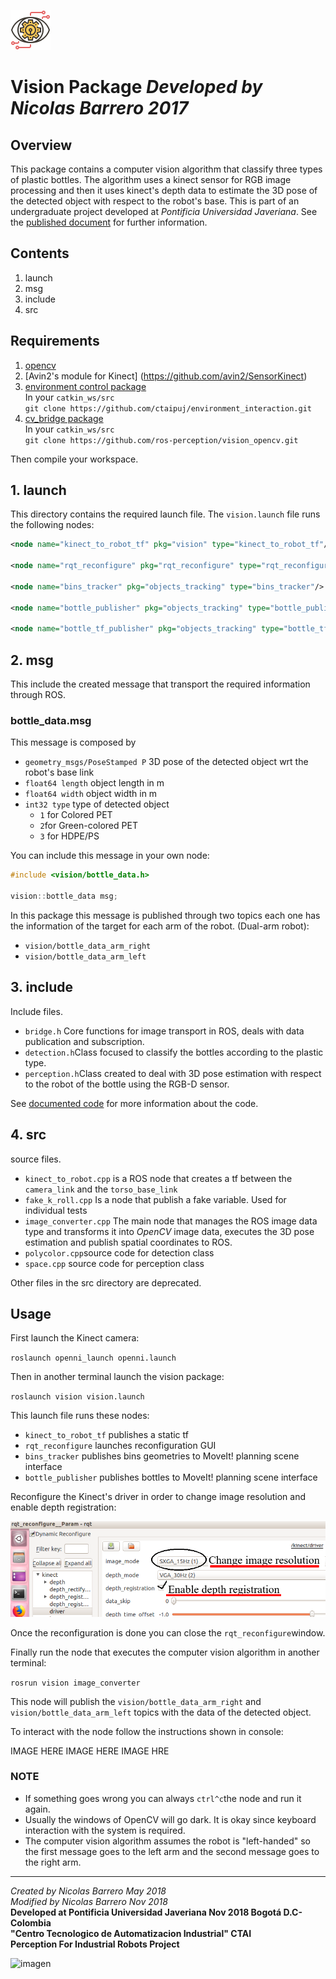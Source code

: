 ![imagen](https://raw.githubusercontent.com/ctaipuj/lenny_vision/master/lenny_vision.png)
# Vision Package *Developed by Nicolas Barrero 2017*

## Overview
This package contains a computer vision algorithm that classify three types of plastic bottles. The algorithm uses a kinect sensor for RGB image processing and then it uses kinect's depth data to estimate the 3D pose of the detected object with respect to the robot's base. This is part of an undergraduate project developed at *Pontificia Universidad Javeriana*. See the [published document](https://repository.javeriana.edu.co/bitstream/handle/10554/36451/BarreroLizarazoNicolas2017.pdf?sequence=1&isAllowed=y) for further information.

## Contents

1. launch  
2. msg
3. include
4. src

## Requirements

1. [opencv](https://opencv.org/releases.html)
2. [Avin2's module for Kinect] (https://github.com/avin2/SensorKinect)
3. [environment control package](https://github.com/ctaipuj/environment_interaction)  
In your `catkin_ws/src`  
`git clone https://github.com/ctaipuj/environment_interaction.git`
4. [cv_bridge package](http://wiki.ros.org/cv_bridge/Tutorials/UsingCvBridgeToConvertBetweenROSImagesAndOpenCVImages)  
In your `catkin_ws/src`  
`git clone https://github.com/ros-perception/vision_opencv.git`

Then compile your workspace.

## 1. launch

This directory contains the required launch file. The `vision.launch` file runs the following nodes:

```xml
<node name="kinect_to_robot_tf" pkg="vision" type="kinect_to_robot_tf"/>
  
<node name="rqt_reconfigure" pkg="rqt_reconfigure" type="rqt_reconfigure"/>
  
<node name="bins_tracker" pkg="objects_tracking" type="bins_tracker"/>
  
<node name="bottle_publisher" pkg="objects_tracking" type="bottle_publisher"/>
  
<node name="bottle_tf_publisher" pkg="objects_tracking" type="bottle_tf_publisher"/>
```

## 2. msg

This include the created message that transport the required information through ROS.

### bottle_data.msg

This message is composed by

* `geometry_msgs/PoseStamped P` 3D pose of the detected object wrt the robot's base link
* `float64 length` object length in m
* `float64 width` object width in m
* `int32 type` type of detected object
	* `1` for Colored PET
	* `2`for Green-colored PET 
	* `3` for HDPE/PS

You can include this message in your own node:

```c++
#include <vision/bottle_data.h>

vision::bottle_data msg;
```

In this package this message is published through two topics each one has the information of the target for each arm of the robot. (Dual-arm robot):

* `vision/bottle_data_arm_right`
* `vision/bottle_data_arm_left`

## 3. include

Include files.

* `bridge.h` Core functions for image transport in ROS, deals with data publication and subscription.
* `detection.h`Class focused to classify the bottles according to the plastic type.
* `perception.h`Class created to deal with 3D pose estimation with respect to the robot of the bottle using the RGB-D sensor.

See [documented code](https://github.com/ctaipuj/lenny_vision/tree/master/documented_code) for more information about the code.


## 4. src

source files.

* `kinect_to_robot.cpp` is a ROS node that creates a tf between the `camera_link` and the `torso_base_link`
* `fake_k_roll.cpp` Is a node that publish a fake variable. Used for individual tests 
* `image_converter.cpp` The main node that manages the ROS image data type and transforms it into *OpenCV* image data, executes the 3D pose estimation and publish spatial coordinates to ROS.
* `polycolor.cpp`source code for detection class
* `space.cpp` source code for perception class

Other files in the src directory are deprecated.

## Usage

First launch the Kinect camera:

`roslaunch openni_launch openni.launch`

Then in another terminal launch the vision package:

`roslaunch vision vision.launch`

This launch file runs these nodes:

* `kinect_to_robot_tf` publishes a static tf
* `rqt_reconfigure` launches reconfiguration GUI
* `bins_tracker` publishes bins geometries to MoveIt! planning scene interface
* `bottle_publisher` publishes bottles to MoveIt! planning scene interface

Reconfigure the Kinect's driver in order to change image resolution and enable depth registration:

![imagen](https://raw.githubusercontent.com/ctaipuj/lenny_vision/master/vision/rqt_reconfigure.png)

Once the reconfiguration is done you can close the `rqt_reconfigure`window.

Finally run the node that executes the computer vision algorithm in another terminal:

`rosrun vision image_converter`

This node will publish the `vision/bottle_data_arm_right` and `vision/bottle_data_arm_left` topics with the data of the detected object.

To interact with the node follow the instructions shown in console:

IMAGE HERE
IMAGE HERE
IMAGE HRE

### NOTE

* If something goes wrong you can always `ctrl^c`the node and run it again.
* Usually the windows of OpenCV will go dark. It is okay since keyboard interaction with the system is required.
* The computer vision algorithm assumes the robot is "left-handed" so the first message goes to the left arm and the second message goes to the right arm. 



***
*Created by Nicolas Barrero May 2018*  
*Modified by Nicolas Barrero Nov 2018*  
**Developed at Pontificia Universidad Javeriana Nov 2018 Bogotá D.C-Colombia**  
**"Centro Tecnologico de Automatizacion Industrial" CTAI  
Perception For Industrial Robots Project**

![imagen](https://bit.ly/2qVzHyL)
